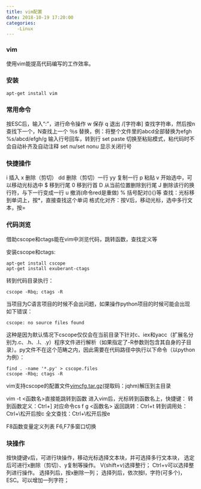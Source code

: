```yaml
---
title: vim配置
date: 2018-10-19 17:20:00
categories:
	-Linux
---
```


### vim

使用vim能提高代码编写的工作效率。

### 安装

```
apt-get install vim
```

### 常用命令

按ESC后，输入“:”，进行命令操作
 w 保存
 q 退出
 /[字符串] 查找字符串，然后按n查找下一个，N查找上一个
 ％s 替换，例：将整个文件里的abcd全部替换为efgh %s/abcd/efgh/g
 输入行号回车，转到行
 set paste 切换至粘贴模式，粘代码时不会自动补齐及自动注释
 set nu/set nonu 显示关闭行号

### 快捷操作

i 插入
x 删除（剪切）
dd 删除（剪切）一行
 yy 复制一行
 p 粘贴
 v 开始选中，可以移动光标选中
 $ 移到行尾
 0 移到行首
 D 从当前位置删除到行尾
 J 删除该行的换行符，与下一行变成一行
 u 撤消(命令red是重做)
 % 括号配对(){}等
 查找：光标移到单词上，按*，直接查找这个单词
 格式化对齐：按V后，移动光标，选中多行文本，按=

### 代码浏览

借助cscope和ctags能在vim中浏览代码，跳转函数，查找定义等

安装cscope和ctags:

```
apt-get install cscope
apt-get install exuberant-ctags
```

 转到代码目录执行：

```
cscope -Rbq; ctags -R
```

当项目为C语言项目的时候不会出问题，如果操作python项目的时候可能会出现如下错误：

```
cscope: no source files found
```

这种是因为默认情况下cscope仅仅会在当前目录下针对c、iex和yacc（扩展名分别为.c、.h、.I、.y）程序文件进行解析（如果指定了-R参数则包含其自身的子目录）。py文件不在这个范畴之内，因此需要在代码路径中执行以下命令（以python为例）：

```
find . -name '*.py' > cscope.files
cscope -Rbq; ctags -R
```



vim支持cscope的配置文件[vimcfg.tar.gz](https://pan.baidu.com/s/1JnMc5Ctz6_UjXdy6iiEUWw)(提取码：jqhm)解压到主目录

vim -t <函数名>直接能跳转到函数
 进入vim后，光标转到函数名上，快捷键：
 转到函数定义：Ctrl+] 对应命令cs f g <函数名>
 返回跳转：Ctrl+t
 转到调用处：Ctrl+\松开后按c
 全文查找：Ctrl+\松开后按e

F8函数变量定义列表
 F6,F7多窗口切换

### 块操作

按快捷键v后，可进行块操作，移动光标选择文本块，并可选择多行文本块，
 选定后可进行x删除（剪切）、y复制等操作。
 V(shift+v)选择整行；
 Ctrl+v可以选择整列进行操作。
 选择列后，按x删除一列；
 选择列后，依次按I，字符(可多个)，ESC。可以增加一列字符；